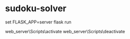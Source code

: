 # sudoku-solver

set FLASK_APP=server
flask run


web_server\Scripts\activate
web_server\Scripts\deactivate
